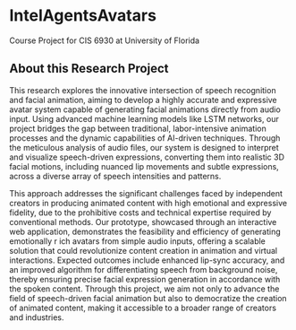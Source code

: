 # IntelAgentsAvatars

Course Project for CIS 6930 at University of Florida


## About this Research Project

This research explores the innovative intersection of speech recognition and facial animation, aiming to develop a highly accurate and expressive avatar system capable of generating facial 
animations directly from audio input. Using advanced machine learning models like LSTM networks, our project bridges the gap between traditional, labor-intensive animation processes and the dynamic 
capabilities of AI-driven techniques. Through the meticulous analysis of audio files, our system is designed to interpret and visualize speech-driven expressions, converting them into realistic 3D facial motions,
including nuanced lip movements and subtle expressions, across a diverse array of speech intensities and patterns.

This approach addresses the significant challenges faced by independent creators in producing animated content with high emotional and expressive fidelity, due to the prohibitive costs and 
technical expertise required by conventional methods. Our prototype, showcased through an interactive web application, demonstrates the feasibility and efficiency of generating emotionally r
ich avatars from simple audio inputs, offering a scalable solution that could revolutionize content creation in animation and virtual interactions. Expected outcomes include enhanced lip-sync accuracy, 
and an improved algorithm for differentiating speech from background noise, thereby ensuring precise facial expression generation in accordance with the spoken content. Through this project, 
we aim not only to advance the field of speech-driven facial animation but also to democratize the creation of animated content, making it accessible to a broader range of creators and industries.
```
